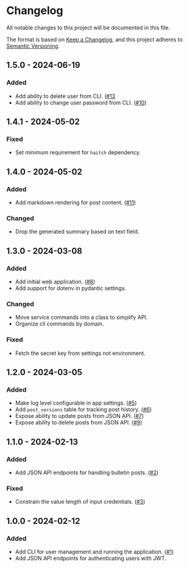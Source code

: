 # Changelog

All notable changes to this project will be documented in this file.

The format is based on [Keep a Changelog](https://keepachangelog.com/en/1.0.0/),
and this project adheres to [Semantic Versioning](https://semver.org/spec/v2.0.0.html).

## 1.5.0 - 2024-06-19

### Added

- Add ability to delete user from CLI. ([#13](https://todo.sr.ht/~loges/poaster/12)
- Add ability to change user password from CLI. ([#10](https://todo.sr.ht/~loges/poaster/10))

## 1.4.1 - 2024-05-02

### Fixed

- Set minimum requirement for `haitch` dependency.

## 1.4.0 - 2024-05-02

### Added

- Add markdown rendering for post content. ([#11](https://todo.sr.ht/~loges/poaster/11))

### Changed

- Drop the generated summary based on text field.

## 1.3.0 - 2024-03-08

### Added

- Add initial web application. ([#8](https://todo.sr.ht/~loges/poaster/8))
- Add support for dotenv in pydantic settings.

### Changed

- Move service commands into a class to simplify API.
- Organize cli commands by domain.

### Fixed

- Fetch the secret key from settings not environment.

## 1.2.0 - 2024-03-05

### Added

- Make log level configurable in app settings. ([#5](https://todo.sr.ht/~loges/poaster/5))
- Add `post_versions` table for tracking post history. ([#6](https://todo.sr.ht/~loges/poaster/6))
- Expose ability to update posts from JSON API. ([#7](https://todo.sr.ht/~loges/poaster/7))
- Expose ability to delete posts from JSON API. ([#9](https://todo.sr.ht/~loges/poaster/9))

## 1.1.0 - 2024-02-13

### Added

- Add JSON API endpoints for handling bulletin posts. ([#2](https://todo.sr.ht/~loges/poaster/2))

### Fixed

- Constrain the value length of input credentials. ([#3](https://todo.sr.ht/~loges/poaster/3))

## 1.0.0 - 2024-02-12

### Added

- Add CLI for user management and running the application. ([#1](https://todo.sr.ht/~loges/poaster/1))
- Add JSON API endpoints for authenticating users with JWT.
